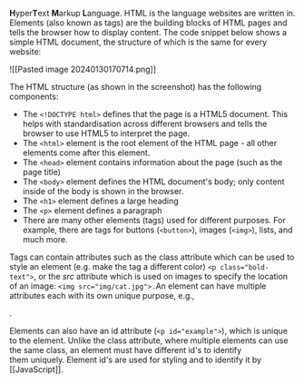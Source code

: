 **H**yper**T**ext **M**arkup **L**anguage.
HTML is the language websites are written in. Elements (also known as tags) are the building blocks of HTML pages and tells the browser how to display content. The code snippet below shows a simple HTML document, the structure of which is the same for every website:

![[Pasted image 20240130170714.png]]

The HTML structure (as shown in the screenshot) has the following components:

- The `<!DOCTYPE html>` defines that the page is a HTML5 document. This helps with standardisation across different browsers and tells the browser to use HTML5 to interpret the page.
- The `<html>` element is the root element of the HTML page - all other elements come after this element.
- The `<head>` element contains information about the page (such as the page title)
- The `<body>` element defines the HTML document's body; only content inside of the body is shown in the browser.
- The `<h1>` element defines a large heading
- The `<p>` element defines a paragraph
- There are many other elements (tags) used for different purposes. For example, there are tags for buttons (`<button>`), images (`<img>`), lists, and much more.   
    

Tags can contain attributes such as the class attribute which can be used to style an element (e.g. make the tag a different color) `<p class="bold-text">`, or the _src_ attribute which is used on images to specify the location of an image: `<img src="img/cat.jpg">.`An element can have multiple attributes each with its own unique purpose, e.g., <p attribute1="value1" attribute2="value2">.

Elements can also have an id attribute (`<p id="example">`), which is unique to the element. Unlike the class attribute, where multiple elements can use the same class, an element must have different id's to identify them uniquely. Element id's are used for styling and to identify it by [[JavaScript]].